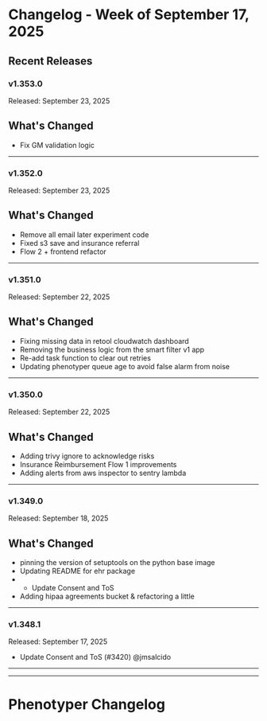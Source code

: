 # Changelog - Week of September 17, 2025

## Recent Releases

### v1.353.0
Released: September 23, 2025

## What's Changed 
 * Fix GM validation logic

---

### v1.352.0
Released: September 23, 2025

## What's Changed 
 * Remove all email later experiment code 
 * Fixed s3 save and insurance referral 
 * Flow 2 + frontend refactor

---

### v1.351.0
Released: September 22, 2025

## What's Changed 
 * Fixing missing data in retool cloudwatch dashboard 
 * Removing the business logic from the smart filter v1 app 
 * Re-add task function to clear out retries 
 * Updating phenotyper queue age to avoid false alarm from noise

---

### v1.350.0
Released: September 22, 2025

## What's Changed 
 * Adding trivy ignore to acknowledge risks 
 * Insurance Reimbursement Flow 1 improvements 
 * Adding alerts from aws inspector to sentry lambda

---

### v1.349.0
Released: September 18, 2025

## What's Changed 
 * pinning the version of setuptools on the python base image 
 * Updating README for ehr package 
 * - Update Consent and ToS 
 * Adding hipaa agreements bucket & refactoring a little

---

### v1.348.1
Released: September 17, 2025

- Update Consent and ToS (#3420) @jmsalcido

---


---

# Phenotyper Changelog

